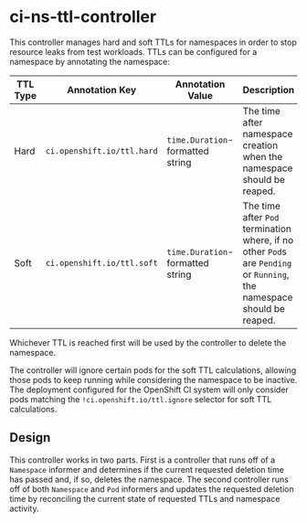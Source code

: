 # ci-ns-ttl-controller

This controller manages hard and soft TTLs for namespaces in order to stop resource leaks from test workloads. TTLs can be configured
for a namespace by annotating the namespace:

| TTL Type |       Annotation Key       |         Annotation Value         |                                                       Description                                                      |
| -------- | -------------------------- | -------------------------------- | ---------------------------------------------------------------------------------------------------------------------- |
| Hard     | `ci.openshift.io/ttl.hard` | `time.Duration`-formatted string | The time after namespace creation when the namespace should be reaped.                                                 |
| Soft     | `ci.openshift.io/ttl.soft` | `time.Duration`-formatted string | The time after `Pod` termination where, if no other `Pod`s are `Pending` or `Running`, the namespace should be reaped. |

Whichever TTL is reached first will be used by the controller to delete the namespace.

The controller will ignore certain pods for the soft TTL calculations, allowing those pods to keep running while considering the
namespace to be inactive. The deployment configured for the OpenShift CI system will only consider pods matching the
`!ci.openshift.io/ttl.ignore` selector for soft TTL calculations.

## Design

This controller works in two parts. First is a controller that runs off of a `Namespace` informer and determines if the current
requested deletion time has passed and, if so, deletes the namespace. The second controller runs off of both `Namespace` and `Pod`
informers and updates the requested deletion time by reconciling the current state of requested TTLs and namespace activity.